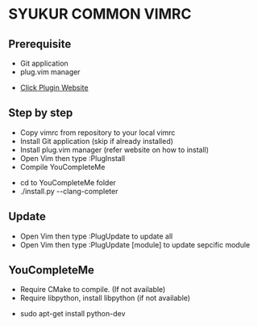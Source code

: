 # SYUKUR COMMON VIMRC

## Prerequisite
* Git application
* plug.vim manager
 - [Click Plugin Website](https://github.com/junegunn/vim-plug)


## Step by step
* Copy vimrc from repository to your local vimrc 
* Install Git application (skip if already installed)
* Install plug.vim manager (refer website on how to install)
* Open Vim then type :PlugInstall
* Compile YouCompleteMe
 - cd to YouCompleteMe folder
 - ./install.py --clang-completer

## Update
* Open Vim then type :PlugUpdate to update all
* Open Vim then type :PlugUpdate [module] to update sepcific module

## YouCompleteMe
* Require CMake to compile. (If not available)
* Require libpython, install libpython (if not available)
 - sudo apt-get install python-dev
